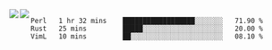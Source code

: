 <a href="https://github.com/anuraghazra/github-readme-stats">
  <img align="left" src="https://github-readme-stats.vercel.app/api?username=kfly8&count_private=true&show_icons=true&theme=calm" />
</a>
<a href="https://github.com/anuraghazra/github-readme-stats">
  <img align="left" src="https://github-readme-stats.vercel.app/api/top-langs/?username=kfly8&theme=calm&hide=HTML&exclude_repo=is3q-cr" />
</a>

<!--START_SECTION:waka-->
```text
Perl   1 hr 32 mins    ██████████████████░░░░░░░   71.90 % 
Rust   25 mins         █████░░░░░░░░░░░░░░░░░░░░   20.00 % 
VimL   10 mins         ██░░░░░░░░░░░░░░░░░░░░░░░   08.10 % 
```
<!--END_SECTION:waka-->
